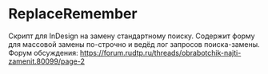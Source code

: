 # ReplaceRemember
Скрипт для InDesign на замену стандартному поиску. Содержит форму для массовой замены по-строчно и ведёд лог запросов поиска-замены. 
Форум обсуждения: https://forum.rudtp.ru/threads/obrabotchik-najti-zamenit.80099/page-2
